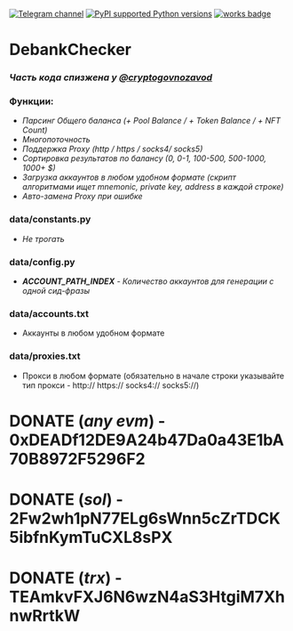[![Telegram channel](https://img.shields.io/endpoint?url=https://runkit.io/damiankrawczyk/telegram-badge/branches/master?url=https://t.me/n4z4v0d)](https://t.me/n4z4v0d)
[![PyPI supported Python versions](https://img.shields.io/pypi/pyversions/better-automation.svg)](https://www.python.org/downloads/release/python-3116/)
[![works badge](https://cdn.jsdelivr.net/gh/nikku/works-on-my-machine@v0.2.0/badge.svg)](https://github.com/nikku/works-on-my-machine)

# DebankChecker  
### _Часть кода спизжена у [@cryptogovnozavod](https://t.me/cryptogovnozavod)_

### Функции: 
* _Парсинг Общего баланса (+ Pool Balance / + Token Balance / + NFT Count)_
* _Многопоточность_
* _Поддержка Proxy (http / https / socks4/ socks5)_
* _Сортировка результатов по балансу (0, 0-1, 100-500, 500-1000, 1000+ $)_
* _Загрузка аккаунтов в любом удобном формате (скрипт алгоритмами ищет mnemonic, private key, address в каждой строке)_
* _Авто-замена Proxy при ошибке_

### data/constants.py  
- _Не трогать_  

### data/config.py  
- _**ACCOUNT_PATH_INDEX** - Количество аккаунтов для генерации с одной сид-фразы_

### data/accounts.txt  
- Аккаунты в любом удобном формате  

### data/proxies.txt  
- Прокси в любом формате (обязательно в начале строки указывайте тип прокси - http:// https:// socks4:// socks5://)  

# DONATE (_any evm_) - 0xDEADf12DE9A24b47Da0a43E1bA70B8972F5296F2
# DONATE (_sol_) - 2Fw2wh1pN77ELg6sWnn5cZrTDCK5ibfnKymTuCXL8sPX
# DONATE (_trx_) - TEAmkvFXJ6N6wzN4aS3HtgiM7XhnwRrtkW
